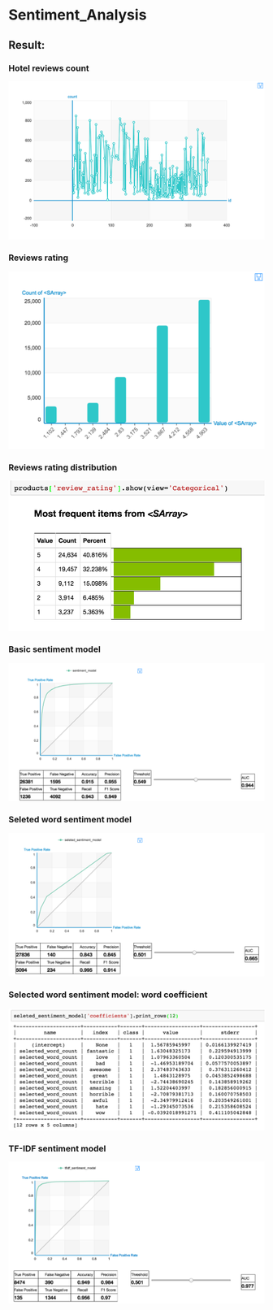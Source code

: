 # Sentiment_Analysis

## Result:

### Hotel reviews count

![hotel_reviews_count](https://github.com/YeWang0/Sentiment_Analysis/blob/master/result/hotel_reviews_count.png)

### Reviews rating

![reviews rating](https://github.com/YeWang0/Sentiment_Analysis/blob/master/result/reviews_rating.png?raw=true)

### Reviews rating distribution

![](https://github.com/YeWang0/Sentiment_Analysis/blob/master/result/reviews_rating_distribution.png?raw=true)

### Basic sentiment model

![basic_sentiment_model](https://github.com/YeWang0/Sentiment_Analysis/blob/master/result/basic_sentiment_model.png)    

### Seleted word sentiment model

![](https://github.com/YeWang0/Sentiment_Analysis/blob/master/result/selected_word_sentiment_model.png?raw=true)

### Selected word sentiment model: word coefficient

![](https://github.com/YeWang0/Sentiment_Analysis/blob/master/result/selected_word_coefficient.png?raw=true)

### TF-IDF sentiment model

![](https://github.com/YeWang0/Sentiment_Analysis/blob/master/result/tf_idf_sentiment_model.png?raw=true)
